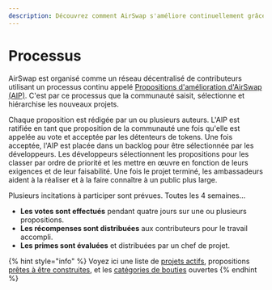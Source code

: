 ```yaml
---
description: Découvrez comment AirSwap s'améliore continuellement grâce à la communauté.
---
```


# Processus

AirSwap est organisé comme un réseau décentralisé de contributeurs utilisant un processus continu appelé [Propositions d'amélioration d'AirSwap (AIP)](https://github.com/airswap/AIPs/issues/1). C'est par ce processus que la communauté saisit, sélectionne et hiérarchise les nouveaux projets.

Chaque proposition est rédigée par un ou plusieurs auteurs. L'AIP est ratifiée en tant que proposition de la communauté une fois qu'elle est appelée au vote et acceptée par les détenteurs de tokens. Une fois acceptée, l'AIP est placée dans un backlog pour être sélectionnée par les développeurs. Les développeurs sélectionnent les propositions pour les classer par ordre de priorité et les mettre en œuvre en fonction de leurs exigences et de leur faisabilité. Une fois le projet terminé, les ambassadeurs aident à la réaliser et à la faire connaître à un public plus large.

Plusieurs incitations à participer sont prévues. Toutes les 4 semaines...

* **Les votes sont effectués** pendant quatre jours sur une ou plusieurs propositions.
* **Les récompenses sont distribuées** aux contributeurs pour le travail accompli.
* **Les primes sont évaluées** et distribuées par un chef de projet.

{% hint style="info" %}
Voyez ici une liste de [projets actifs](https://github.com/airswap/AIPs/issues), propositions [prêtes à être construites](https://github.com/airswap/AIPs/issues), et les [catégories de bouties](bounties.md) ouvertes
{% endhint %}
